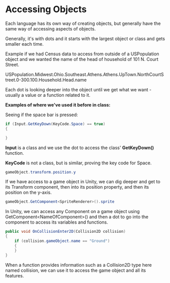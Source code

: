# Accessing Objects

Each language has its own way of creating objects, but generally have the same way of accessing aspects of objects.

Generally, it's with dots and it starts with the largest object or class and gets smaller each time.

Example if we had Census data to access from outside of a USPopulation object and we wanted the name of the head of household of 101 N. Court Street.

USPopulation.Midwest.Ohio.Southeast.Athens.Athens.UpTown.NorthCourtStreet.0-300.100.Household.Head.name

Each dot is looking deeper into the object until we get what we want - usually a value or a function related to it.

**Examples of where we've used it before in class:**

Seeing if the space bar is pressed:

```csharp
if (Input.GetKeyDown(KeyCode.Space) == true)
{

}
```

**Input** is a class and we use the dot to access the class' **GetKeyDown\(\)** function.

**KeyCode** is not a class, but is similar, proving the key code for Space.

```csharp
gameObject.transform.position.y
```

If we have access to a game object in Unity, we can dig deeper and get to its Transform component, then into its position property, and then its position on the y-axis.

```csharp
gameObject.GetComponent<SpriteRenderer>().sprite
```

In Unity, we can access any Component on a game object using GetComponent&lt;NameOfComponent&gt;\(\) and then a dot to go into the component to access its variables and functions.

```csharp
public void OnCollisionEnter2D(Collision2D collision)
{
    if (collision.gameObject.name == "Ground")
    {
    }
}
```

When a function provides information such as a Collision2D type here named collision, we can use it to access the game object and all its features.

